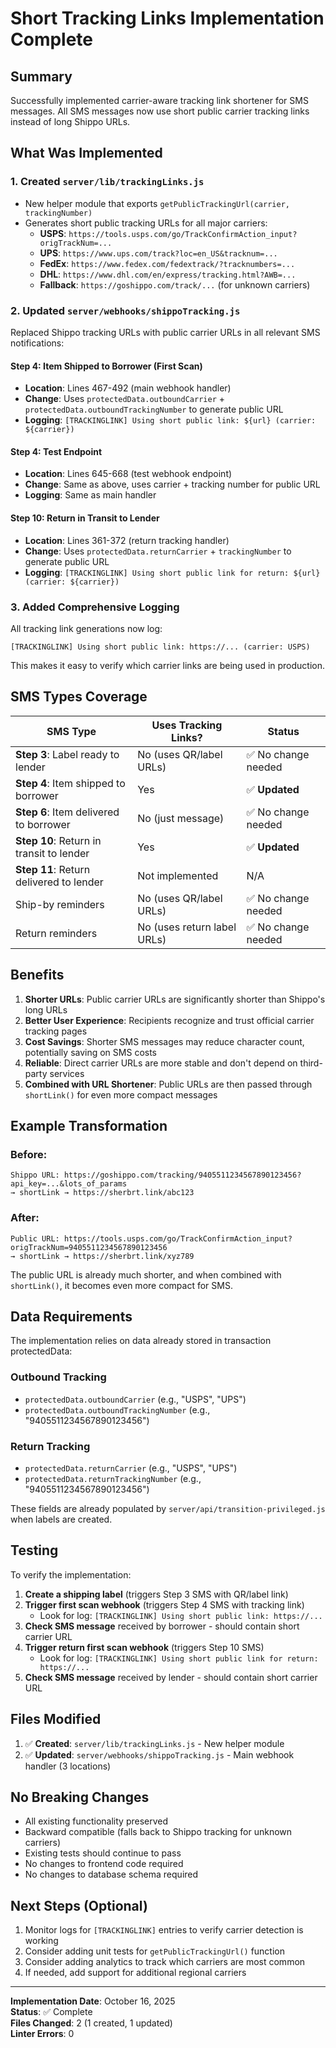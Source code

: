 # Short Tracking Links Implementation Complete

## Summary
Successfully implemented carrier-aware tracking link shortener for SMS messages. All SMS messages now use short public carrier tracking links instead of long Shippo URLs.

## What Was Implemented

### 1. Created `server/lib/trackingLinks.js`
- New helper module that exports `getPublicTrackingUrl(carrier, trackingNumber)`
- Generates short public tracking URLs for all major carriers:
  - **USPS**: `https://tools.usps.com/go/TrackConfirmAction_input?origTrackNum=...`
  - **UPS**: `https://www.ups.com/track?loc=en_US&tracknum=...`
  - **FedEx**: `https://www.fedex.com/fedextrack/?tracknumbers=...`
  - **DHL**: `https://www.dhl.com/en/express/tracking.html?AWB=...`
  - **Fallback**: `https://goshippo.com/track/...` (for unknown carriers)

### 2. Updated `server/webhooks/shippoTracking.js`
Replaced Shippo tracking URLs with public carrier URLs in all relevant SMS notifications:

#### Step 4: Item Shipped to Borrower (First Scan)
- **Location**: Lines 467-492 (main webhook handler)
- **Change**: Uses `protectedData.outboundCarrier` + `protectedData.outboundTrackingNumber` to generate public URL
- **Logging**: `[TRACKINGLINK] Using short public link: ${url} (carrier: ${carrier})`

#### Step 4: Test Endpoint
- **Location**: Lines 645-668 (test webhook endpoint)
- **Change**: Same as above, uses carrier + tracking number for public URL
- **Logging**: Same as main handler

#### Step 10: Return in Transit to Lender
- **Location**: Lines 361-372 (return tracking handler)
- **Change**: Uses `protectedData.returnCarrier` + `trackingNumber` to generate public URL
- **Logging**: `[TRACKINGLINK] Using short public link for return: ${url} (carrier: ${carrier})`

### 3. Added Comprehensive Logging
All tracking link generations now log:
```
[TRACKINGLINK] Using short public link: https://... (carrier: USPS)
```

This makes it easy to verify which carrier links are being used in production.

## SMS Types Coverage

| SMS Type | Uses Tracking Links? | Status |
|----------|---------------------|--------|
| **Step 3**: Label ready to lender | No (uses QR/label URLs) | ✅ No change needed |
| **Step 4**: Item shipped to borrower | Yes | ✅ **Updated** |
| **Step 6**: Item delivered to borrower | No (just message) | ✅ No change needed |
| **Step 10**: Return in transit to lender | Yes | ✅ **Updated** |
| **Step 11**: Return delivered to lender | Not implemented | N/A |
| Ship-by reminders | No (uses QR/label URLs) | ✅ No change needed |
| Return reminders | No (uses return label URLs) | ✅ No change needed |

## Benefits

1. **Shorter URLs**: Public carrier URLs are significantly shorter than Shippo's long URLs
2. **Better User Experience**: Recipients recognize and trust official carrier tracking pages
3. **Cost Savings**: Shorter SMS messages may reduce character count, potentially saving on SMS costs
4. **Reliable**: Direct carrier URLs are more stable and don't depend on third-party services
5. **Combined with URL Shortener**: Public URLs are then passed through `shortLink()` for even more compact messages

## Example Transformation

### Before:
```
Shippo URL: https://goshippo.com/tracking/9405511234567890123456?api_key=...&lots_of_params
→ shortLink → https://sherbrt.link/abc123
```

### After:
```
Public URL: https://tools.usps.com/go/TrackConfirmAction_input?origTrackNum=9405511234567890123456
→ shortLink → https://sherbrt.link/xyz789
```

The public URL is already much shorter, and when combined with `shortLink()`, it becomes even more compact for SMS.

## Data Requirements

The implementation relies on data already stored in transaction protectedData:

### Outbound Tracking
- `protectedData.outboundCarrier` (e.g., "USPS", "UPS")
- `protectedData.outboundTrackingNumber` (e.g., "9405511234567890123456")

### Return Tracking
- `protectedData.returnCarrier` (e.g., "USPS", "UPS")
- `protectedData.returnTrackingNumber` (e.g., "9405511234567890123456")

These fields are already populated by `server/api/transition-privileged.js` when labels are created.

## Testing

To verify the implementation:

1. **Create a shipping label** (triggers Step 3 SMS with QR/label link)
2. **Trigger first scan webhook** (triggers Step 4 SMS with tracking link)
   - Look for log: `[TRACKINGLINK] Using short public link: https://...`
3. **Check SMS message** received by borrower - should contain short carrier URL
4. **Trigger return first scan webhook** (triggers Step 10 SMS)
   - Look for log: `[TRACKINGLINK] Using short public link for return: https://...`
5. **Check SMS message** received by lender - should contain short carrier URL

## Files Modified

1. ✅ **Created**: `server/lib/trackingLinks.js` - New helper module
2. ✅ **Updated**: `server/webhooks/shippoTracking.js` - Main webhook handler (3 locations)

## No Breaking Changes

- All existing functionality preserved
- Backward compatible (falls back to Shippo tracking for unknown carriers)
- Existing tests should continue to pass
- No changes to frontend code required
- No changes to database schema required

## Next Steps (Optional)

1. Monitor logs for `[TRACKINGLINK]` entries to verify carrier detection is working
2. Consider adding unit tests for `getPublicTrackingUrl()` function
3. Consider adding analytics to track which carriers are most common
4. If needed, add support for additional regional carriers

---

**Implementation Date**: October 16, 2025  
**Status**: ✅ Complete  
**Files Changed**: 2 (1 created, 1 updated)  
**Linter Errors**: 0

